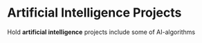 # Artificial Intelligence Projects
<p>Hold <b>artificial intelligence</b> projects include some of AI-algorithms</p>
